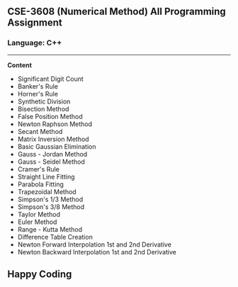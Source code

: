 ## CSE-3608 (Numerical Method) All Programming Assignment
###  Language: C++
***



**Content**
* Significant Digit Count
* Banker's Rule
* Horner's Rule
* Synthetic Division
* Bisection Method
* False Position Method
* Newton Raphson Method
* Secant Method
* Matrix Inversion Method
* Basic Gaussian Elimination
* Gauss - Jordan Method
* Gauss - Seidel Method
* Cramer's Rule
* Straight Line Fitting
* Parabola Fitting
* Trapezoidal Method
* Simpson's 1/3 Method
* Simpson's 3/8 Method
* Taylor Method
* Euler Method
* Range - Kutta Method
* Difference Table Creation
* Newton Forward Interpolation 1st and 2nd Derivative
* Newton Backward Interpolation 1st and 2nd Derivative

## Happy Coding
